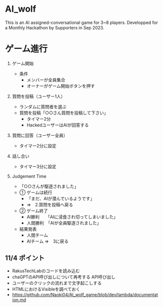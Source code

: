 # AI_wolf
This is an AI assigned-conversational game for 3~8 players. Developped for a Monthly Hackathon by Supporters in Sep 2023.

# ゲーム進行

1. ゲーム開始
      - 条件
        - メンバーが全員集合
        - オーナーがゲーム開始ボタンを押す

2. 質問を投稿（ユーザー1人）
      - ランダムに質問者を選ぶ
      - 質問を投稿「○○さん質問を投稿して下さい」
         - タイマー2分
         - HackedユーザーはAIが回答する
3. 質問に回答（ユーザー全員）
      - タイマー2分に設定
4. 話し合い
      - タイマー3分に設定
5. Judgement Time
     - 「○○さんが駆逐されました」
     - ① ゲームは続行　
         - 「まだ、AIが潜んでいるようです」
         - ⇒　2.質問を投稿へ戻る
     - ② ゲーム終了
         - AI勝利　　「AIに浸食され切ってしまいました」
         - 人間勝利　「AIが全員駆逐されました」
     - 結果発表
         - 人間チーム
         - AIチーム
            ⇒　3に戻る
## 11/4 ポイント
 - RakusTechLabのコードを読み込む
 - chaGPTのAPI呼び出しについて再考する API呼び出し
 - ユーザーのクリックの流れまで文字起こしする
 - HTMLにおけるVisibleを調べておく
 - https://github.com/Naoki04/AI_wolf_game/blob/dev/lambda/documentation.md
